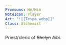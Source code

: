 ```yaml
---
Pronouns: He/Him
NoteIcon: Player
Art: "![[Tespa.webp]]"
Class: Alchemist
---
```

Priest/cleric of ~~Shelyn~~ *Aibi*. 
